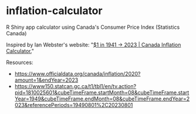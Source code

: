 # inflation-calculator
R Shiny app calculator using Canada's Consumer Price Index (Statistics Canada)

Inspired by Ian Webster's website: "[$1 in 1941 → 2023 | Canada Inflation Calculator.](https://www.officialdata.org/canada/inflation/1941?amount=1)"


Resources:

* https://www.officialdata.org/canada/inflation/2020?amount=1&endYear=2023
* https://www150.statcan.gc.ca/t1/tbl1/en/tv.action?pid=1810025601&cubeTimeFrame.startMonth=08&cubeTimeFrame.startYear=1949&cubeTimeFrame.endMonth=08&cubeTimeFrame.endYear=2023&referencePeriods=19490801%2C20230801 
